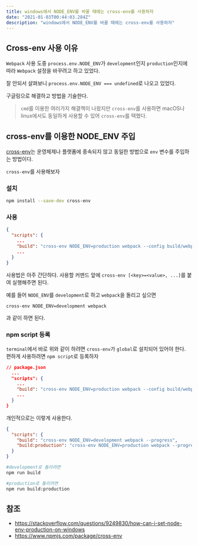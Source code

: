 ```yaml
---
title: windows에서 NODE_ENV를 바꿀 때에는 cross-env를 사용하자
date: "2021-01-03T00:44:03.284Z"
description: "windows에서 NODE_ENV를 바꿀 때에는 cross-env를 사용하자"
---
```


## Cross-env 사용 이유

`Webpack` 사용 도중 `process.env.NODE_ENV`가 `development`인지 `production`인지에 따라 `Webpack` 설정을 바꾸려고 하고 있었다.

잘 안되서 살펴보니 `process.env.NODE_ENV === undefined`로 나오고 있었다.

구글링으로 해결하고 방법을 기술한다.

> `cmd`를 이용한 여러가지 해결책이 나왔지만 `cross-env`를 사용하면 macOS나 linux에서도 동일하게 사용할 수 있어 `cross-env`를 택했다.

## cross-env를 이용한 NODE_ENV 주입

[cross-env](https://www.npmjs.com/package/cross-env)는 운영체제나 플랫폼에 종속되지 않고 동일한 방법으로 `env` 변수를 주입하는 방법이다.

`cross-env`를 사용해보자

### 설치

```bash
npm install --save-dev cross-env
```

### 사용

```json
{
  "scripts": {
    ...
    "build": "cross-env NODE_ENV=production webpack --config build/webpack.config.js"
    ...
  }
}
```

사용법은 아주 간단하다. 사용할 커맨드 앞에 `cross-env [<key>=<value>, ...]`를 붙여 실행해주면 된다.

예를 들어 `NODE_ENV`를 `development`로 하고 `webpack`을 돌리고 싶으면

```bash
cross-env NODE_ENV=development webpack
```

과 같이 하면 된다.

### npm script 등록

`terminal`에서 바로 위와 같이 하려면 `cross-env`가 `global`로 설치되어 있어야 한다.
편하게 사용하려면 `npm script`로 등록하자

```json
// package.json
  ...
  "scripts": {
    ...
    "build": "cross-env NODE_ENV=production webpack --config build/webpack.config.js"
    ...
  }
}
```

개인적으로는 이렇게 사용한다.

```json
{
  "scripts": {
    "build": "cross-env NODE_ENV=development webpack --progress",
    "build:production": "cross-env NODE_ENV=production webpack --progress"
  }
}
```

```bash
#development로 돌리려면
npm run build

#production로 돌리려면
npm run build:production
```

## 참조

- <https://stackoverflow.com/questions/9249830/how-can-i-set-node-env-production-on-windows>
- <https://www.npmjs.com/package/cross-env>
